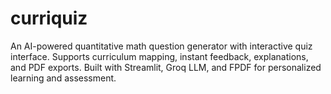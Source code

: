 # curriquiz
An AI-powered quantitative math question generator with interactive quiz interface. Supports curriculum mapping, instant feedback, explanations, and PDF exports. Built with Streamlit, Groq LLM, and FPDF for personalized learning and assessment.
